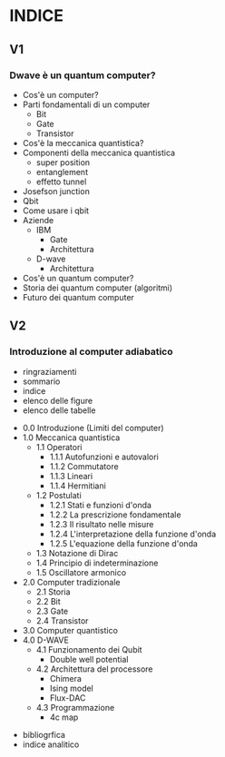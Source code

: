 # INDICE

## V1
### Dwave è un quantum computer?
- Cos'è un computer?
- Parti fondamentali di un computer
	- Bit
	- Gate
	- Transistor
- Cos'è la meccanica quantistica?
- Componenti della meccanica quantistica
	- super position
	- entanglement
	- effetto tunnel
- Josefson junction
- Qbit
- Come usare i qbit
- Aziende
	- IBM
		- Gate
		- Architettura
	- D-wave
		- Architettura
- Cos'è un quantum computer?
- Storia dei quantum computer (algoritmi)
- Futuro dei quantum computer

## V2
### Introduzione al computer adiabatico
* ringraziamenti
* sommario
* indice
* elenco delle figure
* elenco delle tabelle
- 0.0 Introduzione (Limiti del computer)
- 1.0 Meccanica quantistica
	- 1.1 Operatori
		- 1.1.1 Autofunzioni e autovalori
		- 1.1.2 Commutatore
		- 1.1.3 Lineari
		- 1.1.4 Hermitiani
	- 1.2 Postulati
		- 1.2.1 Stati e funzioni d'onda
		- 1.2.2 La prescrizione fondamentale
		- 1.2.3 Il risultato nelle misure
		- 1.2.4 L'interpretazione della funzione d'onda
		- 1.2.5 L'equazione della funzione d'onda
	- 1.3 Notazione di Dirac
	- 1.4 Principio di indeterminazione
	- 1.5 Oscillatore armonico
- 2.0 Computer tradizionale
	- 2.1 Storia
	- 2.2 Bit
	- 2.3 Gate
	- 2.4 Transistor
- 3.0 Computer quantistico
- 4.0 D-WAVE
	- 4.1 Funzionamento dei Qubit
		- Double well potential
	- 4.2 Architettura del processore
		- Chimera
		- Ising model
		- Flux-DAC
	- 4.3 Programmazione
		- 4c map
* bibliogrfica
* indice analitico
